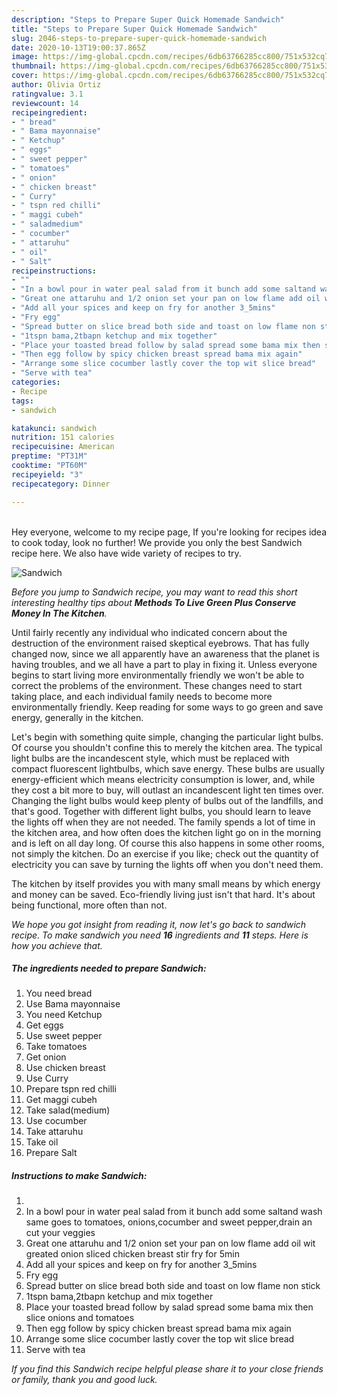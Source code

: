 ```yaml
---
description: "Steps to Prepare Super Quick Homemade Sandwich"
title: "Steps to Prepare Super Quick Homemade Sandwich"
slug: 2046-steps-to-prepare-super-quick-homemade-sandwich
date: 2020-10-13T19:00:37.865Z
image: https://img-global.cpcdn.com/recipes/6db63766285cc800/751x532cq70/sandwich-recipe-main-photo.jpg
thumbnail: https://img-global.cpcdn.com/recipes/6db63766285cc800/751x532cq70/sandwich-recipe-main-photo.jpg
cover: https://img-global.cpcdn.com/recipes/6db63766285cc800/751x532cq70/sandwich-recipe-main-photo.jpg
author: Olivia Ortiz
ratingvalue: 3.1
reviewcount: 14
recipeingredient:
- " bread"
- " Bama mayonnaise"
- " Ketchup"
- " eggs"
- " sweet pepper"
- " tomatoes"
- " onion"
- " chicken breast"
- " Curry"
- " tspn red chilli"
- " maggi cubeh"
- " saladmedium"
- " cocumber"
- " attaruhu"
- " oil"
- " Salt"
recipeinstructions:
- ""
- "In a bowl pour in water peal salad from it bunch add some saltand wash same goes to tomatoes, onions,cocumber and sweet pepper,drain an cut your veggies"
- "Great one attaruhu and 1/2 onion set your pan on low flame add oil wit greated onion sliced chicken breast stir fry for 5min"
- "Add all your spices and keep on fry for another 3_5mins"
- "Fry egg"
- "Spread butter on slice bread both side and toast on low flame non stick"
- "1tspn bama,2tbapn ketchup and mix together"
- "Place your toasted bread follow by salad spread some bama mix then slice onions and tomatoes"
- "Then egg follow by spicy chicken breast spread bama mix again"
- "Arrange some slice cocumber lastly cover the top wit slice bread"
- "Serve with tea"
categories:
- Recipe
tags:
- sandwich

katakunci: sandwich 
nutrition: 151 calories
recipecuisine: American
preptime: "PT31M"
cooktime: "PT60M"
recipeyield: "3"
recipecategory: Dinner

---
```

<br>
Hey everyone, welcome to my recipe page, If you're looking for recipes idea to cook today, look no further! We provide you only the best Sandwich recipe here. We also have wide variety of recipes to try.
<br>


![Sandwich](https://img-global.cpcdn.com/recipes/6db63766285cc800/751x532cq70/sandwich-recipe-main-photo.jpg)

<i>Before you jump to Sandwich recipe, you may want to read this short interesting healthy tips about 
<strong>Methods To Live Green Plus Conserve Money In The Kitchen</strong>.</i>
</br>

Until fairly recently any individual who indicated concern about the destruction of the environment raised skeptical eyebrows. That has fully changed now, since we all apparently have an awareness that the planet is having troubles, and we all have a part to play in fixing it. Unless everyone begins to start living more environmentally friendly we won't be able to correct the problems of the environment. These changes need to start taking place, and each individual family needs to become more environmentally friendly. Keep reading for some ways to go green and save energy, generally in the kitchen.

Let's begin with something quite simple, changing the particular light bulbs. Of course you shouldn't confine this to merely the kitchen area. The typical light bulbs are the incandescent style, which must be replaced with compact fluorescent lightbulbs, which save energy. These bulbs are usually energy-efficient which means electricity consumption is lower, and, while they cost a bit more to buy, will outlast an incandescent light ten times over. Changing the light bulbs would keep plenty of bulbs out of the landfills, and that's good. Together with different light bulbs, you should learn to leave the lights off when they are not needed. The family spends a lot of time in the kitchen area, and how often does the kitchen light go on in the morning and is left on all day long. Of course this also happens in some other rooms, not simply the kitchen. Do an exercise if you like; check out the quantity of electricity you can save by turning the lights off when you don't need them.

The kitchen by itself provides you with many small means by which energy and money can be saved. Eco-friendly living just isn't that hard. It's about being functional, more often than not.


<i>We hope you got insight from reading it, now let's go back to sandwich recipe. To make sandwich you need <strong>16</strong> ingredients and <strong>11</strong> steps. Here is how you achieve that.
</i>

##### The ingredients needed to prepare Sandwich:

1. You need  bread
1. Use  Bama mayonnaise
1. You need  Ketchup
1. Get  eggs
1. Use  sweet pepper
1. Take  tomatoes
1. Get  onion
1. Use  chicken breast
1. Use  Curry
1. Prepare  tspn red chilli
1. Get  maggi cubeh
1. Take  salad(medium)
1. Use  cocumber
1. Take  attaruhu
1. Take  oil
1. Prepare  Salt


##### Instructions to make Sandwich:

1. 
1. In a bowl pour in water peal salad from it bunch add some saltand wash same goes to tomatoes, onions,cocumber and sweet pepper,drain an cut your veggies
1. Great one attaruhu and 1/2 onion set your pan on low flame add oil wit greated onion sliced chicken breast stir fry for 5min
1. Add all your spices and keep on fry for another 3_5mins
1. Fry egg
1. Spread butter on slice bread both side and toast on low flame non stick
1. 1tspn bama,2tbapn ketchup and mix together
1. Place your toasted bread follow by salad spread some bama mix then slice onions and tomatoes
1. Then egg follow by spicy chicken breast spread bama mix again
1. Arrange some slice cocumber lastly cover the top wit slice bread
1. Serve with tea


<i>If you find this Sandwich recipe helpful please share it to your close friends or family, thank you and good luck.</i>
